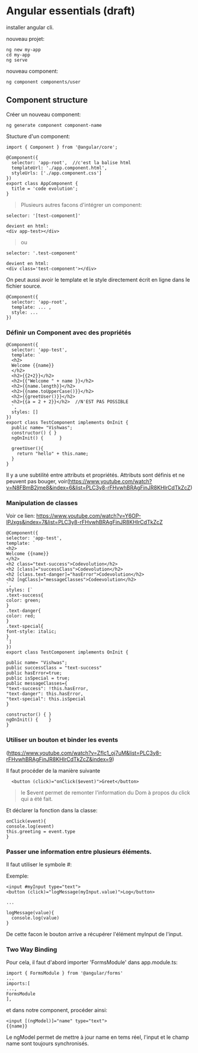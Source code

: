 # Angular essentials (draft)


 installer angular cli.

 nouveau projet:

    ng new my-app
    cd my-app
    ng serve

nouveau component:

    ng component components/user


## Component structure

Créer un nouveau component:

    ng generate component component-name

Stucture d'un component:

    import { Component } from '@angular/core';

    @Component({
      selector: 'app-root',  //c'est la balise html
      templateUrl: './app.component.html',
      styleUrls: ['./app.component.css']
    })
    export class AppComponent {
      title = 'code evolution';
    }


>Plusieurs autres facons d'intégrer un component:

    selector: '[test-component]'

    devient en html:
    <div app-test></div>

>ou

    selector: '.test-component'

    devient en html:
    <div class='test-component'></div>


On peut aussi avoir le template et le style directement écrit en ligne dans le fichier source.

    @Component({
      selector: 'app-root',
      template: ... ,
      style: ...
    })


### Définir un Component avec des propriétés


    @Component({
      selector: 'app-test',
      template: `
      <h2>
      Welcome {{name}}
      </h2>
      <h2>{{2+2}}</h2>
      <h2>{{"Welcome " + name }}</h2>
      <h2>{{name.length}}</h2>
      <h2>{{name.toUpperCase()}}</h2>
      <h2>{{greetUser()}}</h2>
      <h2>{{a = 2 + 2}}</h2>  //N'EST PAS POSSIBLE
      `,
      styles: []
    })
    export class TestComponent implements OnInit {
      public name= "Vishwas";
      constructor() { }
      ngOnInit() {      }

      greetUser(){
        return "hello" + this.name;
      }
    }

Il y a une subtilité entre attributs et propriétés.
Attributs sont définis et ne peuvent pas bouger, voir(https://www.youtube.com/watch?v=N8FBmB2jme8&index=6&list=PLC3y8-rFHvwhBRAgFinJR8KHIrCdTkZcZ)


### Manipulation de classes

Voir ce lien:
https://www.youtube.com/watch?v=Y6OP-lPJxgs&index=7&list=PLC3y8-rFHvwhBRAgFinJR8KHIrCdTkZcZ

    @Component({
    selector: 'app-test',
    template: `
    <h2>
    Welcome {{name}}
    </h2>
    <h2 class="text-success">Codevolution</h2>
    <h2 [class]="successClass">Codevolution</h2>
    <h2 [class.text-danger]="hasError">Codevolution</h2>
    <h2 [ngClass]="messageClasses">Codeevolution</h2>
    `,
    styles: [`
    .text-success{
    color: green;
    }
    .text-danger{
    color: red;
    }
    .text-special{
    font-style: italic;
    }
    `]
    })
    export class TestComponent implements OnInit {

    public name= "Vishwas";
    public successClass = "text-success"
    public hasError=true;
    public isSpecial = true;
    public messageClasses={
    "text-success": !this.hasError,
    "text-danger": this.hasError,
    "text-special": this.isSpecial
    }

    constructor() { }
    ngOnInit() {    }
    }


### Utiliser un bouton et binder les events

(https://www.youtube.com/watch?v=ZfIc1_oj7uM&list=PLC3y8-rFHvwhBRAgFinJR8KHIrCdTkZcZ&index=9)

Il faut procéder de la manière suivante

      <button (click)="onClick($event)">Greet</button>

> le $event permet de remonter l'information du Dom à propos du click qui a été fait.

Et déclarer la fonction dans la classe:

    onClick(event){
    console.log(event)
    this.greeting = event.type
    }


### Passer une information entre plusieurs éléments.

Il faut utiliser le symbole #:

Exemple:

    <input #myInput type="text">
    <button (click)="logMessage(myInput.value)">Log</button>

    ...

    logMessage(value){
      console.log(value)
    }

De cette facon le bouton arrive a récupérer l'élément myInput de l'input.


### Two Way Binding

Pour cela, il faut d'abord importer 'FormsModule' dans app.module.ts:

    import { FormsModule } from '@angular/forms'
    ...
    imports:[
    ...,
    FormsModule
    ],

et dans notre component, procéder ainsi:

    <input [(ngModel)]="name" type="text">
    {{name}}

Le ngModel permet de mettre à jour name en tems réel, l'input et le champ name sont toujours synchronisés.
